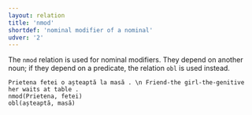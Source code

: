 ```yaml
---
layout: relation
title: 'nmod'
shortdef: 'nominal modifier of a nominal'
udver: '2'
---
```


The `nmod` relation is used for nominal modifiers. They depend on another noun;
if they depend on a predicate, the relation `obl` is used instead.

~~~sdparse
Prietena fetei o așteaptă la masă . \n Friend-the girl-the-genitive her waits at table .
nmod(Prietena, fetei)
obl(așteaptă, masă)
~~~

<!-- Interlanguage links updated Po 11. listopadu 2024, 20:11:02 CET -->

